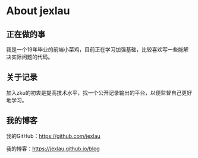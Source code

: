 # About jexlau

## 正在做的事

我是一个19年毕业的前端小菜鸡，目前正在学习加强基础，比较喜欢写一些能解决实际问题的代码。

## 关于记录

加入zku的初衷是提高技术水平，找一个公开记录输出的平台，以便监督自己更好地学习。

## 我的博客

我的GitHub：https://github.com/jexlau

我的博客：https://jexlau.github.io/blog

